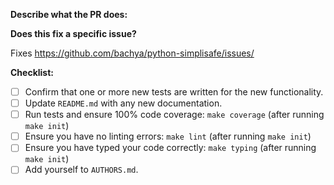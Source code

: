 **Describe what the PR does:**

**Does this fix a specific issue?**

Fixes https://github.com/bachya/python-simplisafe/issues/<ISSUE ID>
  
**Checklist:**

- [ ] Confirm that one or more new tests are written for the new functionality.
- [ ] Update `README.md` with any new documentation.
- [ ] Run tests and ensure 100% code coverage: `make coverage` (after running `make init`)
- [ ] Ensure you have no linting errors: `make lint` (after running `make init`)
- [ ] Ensure you have typed your code correctly: `make typing` (after running `make init`)
- [ ] Add yourself to `AUTHORS.md`.
